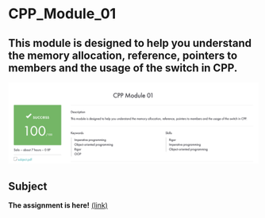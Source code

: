 # CPP_Module_01
## This module is designed to help you understand the memory allocation, reference, pointers to members and the usage of the switch in CPP.
![image](includes/result.png)
## Subject
**The assignment is here!** [(link)](https://github.com/AtaullinShamil/42-CPP_Module/blob/main/CPP_Module_01/includes/cpp_01.pdf)
